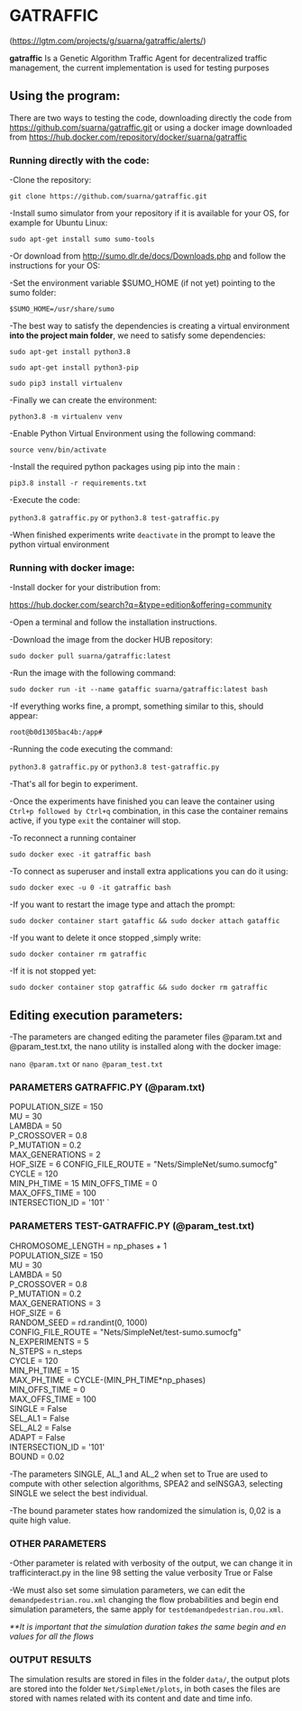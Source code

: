# GATRAFFIC

(https://lgtm.com/projects/g/suarna/gatraffic/alerts/)

**gatraffic** Is a Genetic Algorithm Traffic Agent for decentralized traffic management, the current implementation is used for testing purposes

## Using the program:
There are two ways to testing the code, downloading directly the code from https://github.com/suarna/gatraffic.git 
or using a docker image downloaded from https://hub.docker.com/repository/docker/suarna/gatraffic

### Running directly with the code:

 -Clone the repository:

   `git clone https://github.com/suarna/gatraffic.git`

 -Install sumo simulator from your repository if it is available for your OS,
 for example for Ubuntu Linux:
 
	sudo apt-get install sumo sumo-tools
	
-Or download from http://sumo.dlr.de/docs/Downloads.php and follow the instructions for your OS:

-Set the environment variable $SUMO_HOME (if not yet) pointing to the sumo folder:

  `$SUMO_HOME=/usr/share/sumo`

-The best way to satisfy the dependencies is creating a virtual environment **into the project main folder**, we need to 
satisfy some dependencies:

`sudo apt-get install python3.8`

`sudo apt-get install python3-pip`

`sudo pip3 install virtualenv`

-Finally we can create the environment:

`python3.8 -m virtualenv venv`
 
-Enable Python Virtual Environment using the following command:
  
`source venv/bin/activate`

-Install the required python packages using pip into the main :

`pip3.8 install -r requirements.txt`

-Execute the code:

`python3.8 gatraffic.py`
or
`python3.8 test-gatraffic.py`

-When finished experiments write `deactivate` in the prompt to leave the python virtual environment
  
### Running with docker image:

-Install docker for your distribution from:

https://hub.docker.com/search?q=&type=edition&offering=community  

-Open a terminal and follow the installation instructions.

-Download the image from the docker HUB repository:

`sudo docker pull suarna/gatraffic:latest`

-Run the image with the following command:

`sudo docker run -it --name gataffic suarna/gatraffic:latest bash`

-If everything works fine, a prompt, something similar to this, should appear:

`root@b0d1305bac4b:/app#`

-Running the code executing the command:

`python3.8 gatraffic.py`
or
`python3.8 test-gatraffic.py`

-That's all for begin to experiment.

-Once the experiments have finished you can leave the container using 
`Ctrl+p followed by Ctrl+q` combination, in this case the container remains active, 
if you type `exit` the container will stop. 

-To reconnect a running container

`sudo docker exec -it gatraffic bash`   

-To connect as superuser and install extra applications you can do it using:

`sudo docker exec -u 0 -it gatraffic bash `

-If you want to restart the image type and attach the prompt:

`sudo docker container start gataffic && sudo docker attach gataffic`

-If you want to delete it once stopped ,simply write:

`sudo docker container rm gatraffic`

-If it is not stopped yet:

`sudo docker container stop gatraffic && sudo docker rm gatraffic`


## Editing execution parameters:

-The parameters are changed editing the parameter files @param.txt and @param_test.txt, the nano utility is installed along 
with the docker image:

`nano @param.txt` or `nano @param_test.txt`

### PARAMETERS GATRAFFIC.PY (@param.txt)

POPULATION_SIZE = 150  
MU = 30  
LAMBDA = 50  
P_CROSSOVER = 0.8  
P_MUTATION = 0.2  
MAX_GENERATIONS = 2  
HOF_SIZE = 6
CONFIG_FILE_ROUTE = "Nets/SimpleNet/sumo.sumocfg"   
CYCLE = 120  
MIN_PH_TIME = 15
MIN_OFFS_TIME = 0  
MAX_OFFS_TIME = 100  
INTERSECTION_ID = '101'  `

### PARAMETERS TEST-GATRAFFIC.PY (@param_test.txt)

CHROMOSOME_LENGTH = np_phases + 1  
POPULATION_SIZE = 150  
MU = 30  
LAMBDA = 50  
P_CROSSOVER = 0.8  
P_MUTATION = 0.2  
MAX_GENERATIONS = 3  
HOF_SIZE = 6  
RANDOM_SEED = rd.randint(0, 1000)  
CONFIG_FILE_ROUTE = "Nets/SimpleNet/test-sumo.sumocfg"  
N_EXPERIMENTS = 5  
N_STEPS = n_steps  
CYCLE = 120  
MIN_PH_TIME = 15  
MAX_PH_TIME = CYCLE-(MIN_PH_TIME*np_phases)  
MIN_OFFS_TIME = 0  
MAX_OFFS_TIME = 100  
SINGLE = False  
SEL_AL1 = False  
SEL_AL2 = False  
ADAPT = False  
INTERSECTION_ID = '101'   
BOUND = 0.02  

-The parameters SINGLE, AL_1 and AL_2 when set to True are used to compute with other selection algorithms, SPEA2 and 
selNSGA3, selecting SINGLE we select the best individual.

-The bound parameter states how randomized the simulation is, 0,02 is a quite high value. 

### OTHER PARAMETERS 

-Other parameter is related with verbosity of the output, we can change it in 
trafficinteract.py in the line 98 setting the value verbosity True or False

-We must also set some simulation parameters, we can edit the `demandpedestrian.rou.xml`
changing the flow probabilities and begin end simulation parameters, the same apply for 
`testdemandpedestrian.rou.xml`.

_**It is important that the simulation duration takes the same begin and en values 
for all the flows_

### OUTPUT RESULTS

The simulation results are stored in files in the folder `data/`, the output plots are stored into the folder 
`Net/SimpleNet/plots`, in both cases the files are stored with names related with its content and date and time info.
